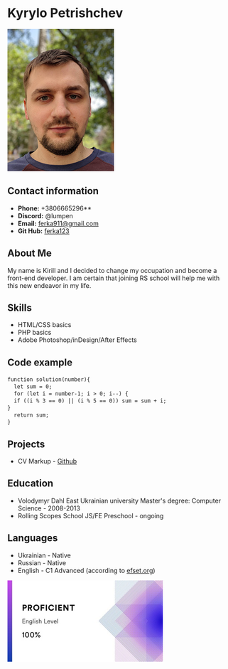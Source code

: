 # Kyrylo Petrishchev
![This is also me](/images/portrait.jpg "This is me")
## Contact information
* __Phone:__ +3806665296**
* __Discord:__ @lumpen
* __Email:__ [ferka911@gmail.com](mailto:ferka911@gmail.com)
* __Git Hub:__ [ferka123](https://github.com/ferka123)
## About Me
My name is Kirill and I decided to change my occupation and become a front-end developer.  I am certain that joining RS school will help me with this new endeavor in my life.
## Skills
* HTML/CSS basics
* PHP basics
* Adobe Photoshop/inDesign/After Effects
## Code example
```
function solution(number){
  let sum = 0;
  for (let i = number-1; i > 0; i--) {
  if ((i % 3 == 0) || (i % 5 == 0)) sum = sum + i;
}
  return sum;
}
```
## Projects
* CV Markup - [Github](https://ferka123.github.io/rsschool-cv/cv)
## Education
* Volodymyr Dahl East Ukrainian university
  Master's degree: Computer Science - 2008-2013
* Rolling Scopes School
  JS/FE Preschool - ongoing
## Languages
* Ukrainian - Native
* Russian - Native
* English - C1 Advanced (according to [efset.org](https://www.efset.org/))

![English score](/images/english_level.jpg "C1")